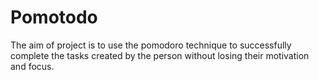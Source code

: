 # Pomotodo
The aim of project is to use the 
pomodoro technique to successfully complete the tasks created by the person without losing 
their motivation and focus.


